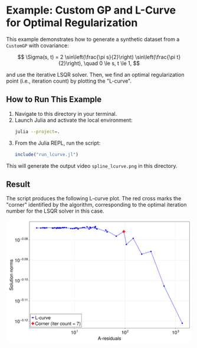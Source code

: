# Example: Custom GP and L-Curve for Optimal Regularization

This example demonstrates how to generate a synthetic dataset from a `CustomGP` with covariance:

$$
\Sigma(s, t) = 2 \sin\left(\frac{\pi s}{2}\right) \sin\left(\frac{\pi t}{2}\right), \quad 0 \le s, t \le 1,
$$

and use the iterative LSQR solver. Then, we find an optimal regularization point (i.e., iteration count) by plotting the "L-curve".

## How to Run This Example

1.  Navigate to this directory in your terminal.
2.  Launch Julia and activate the local environment:
    ```sh
    julia --project=.
    ```
3.  From the Julia REPL, run the script:
    ```julia
    include("run_lcurve.jl")
    ```
This will generate the output video `spline_lcurve.png` in this directory.

## Result

The script produces the following L-curve plot. The red cross marks the "corner" identified by the algorithm, corresponding to the optimal iteration number for the LSQR solver in this case.

![Covariance Smoothing L-curve](spline_lcurve.png)